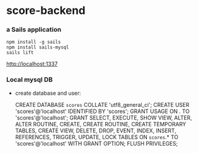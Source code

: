# score-backend
### a Sails application

    npm install -g sails
    npm install sails-mysql
    sails lift

[http://localhost:1337](http://localhost:1337)

### Local mysql DB
* create database and user:

    CREATE DATABASE `scores` COLLATE 'utf8_general_ci';
    CREATE USER 'scores'@'localhost' IDENTIFIED BY 'scores';
    GRANT USAGE ON *.* TO 'scores'@'localhost';
    GRANT SELECT, EXECUTE, SHOW VIEW, ALTER, ALTER ROUTINE, CREATE, CREATE ROUTINE, CREATE TEMPORARY TABLES, CREATE VIEW, DELETE, DROP, EVENT, INDEX, INSERT, REFERENCES, TRIGGER, UPDATE, LOCK TABLES  ON `scores`.* TO 'scores'@'localhost' WITH GRANT OPTION;
    FLUSH PRIVILEGES;